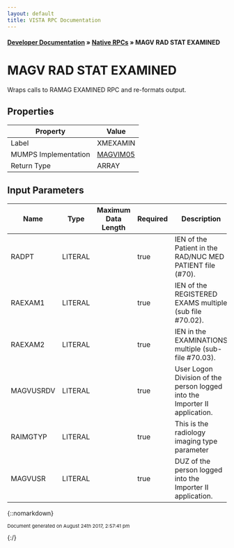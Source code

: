 ```yaml
---
layout: default
title: VISTA RPC Documentation
---
```


#### [Developer Documentation](../index) &#187; [Native RPCs](TableOfContents) &#187; MAGV RAD STAT EXAMINED<br/>
# MAGV RAD STAT EXAMINED

Wraps calls to RAMAG EXAMINED RPC and re-formats output.

## Properties

Property | Value
--- | ---
Label | XMEXAMIN
MUMPS Implementation | [MAGVIM05](http://code.osehra.org/dox/Routine_MAGVIM05_source.html)
Return Type | ARRAY


## Input Parameters

Name | Type | Maximum Data Length | Required | Description
--- | --- | --- | --- | ---
RADPT | LITERAL |  | true | IEN of the Patient in the RAD/NUC MED PATIENT file (#70).
RAEXAM1 | LITERAL |  | true | IEN of the REGISTERED EXAMS multiple (sub file #70.02).
RAEXAM2 | LITERAL |  | true | IEN in the EXAMINATIONS multiple (sub-file #70.03).
MAGVUSRDV | LITERAL |  | true | User Logon Division of the person logged into the Importer II application.
RAIMGTYP | LITERAL |  | true | This is the radiology imaging type parameter
MAGVUSR | LITERAL |  | true | DUZ of the person logged into the Importer II application.



{::nomarkdown} <br/><p style="font-size: 11px">Document generated on August 24th 2017, 2:57:41 pm</p>{:/}
